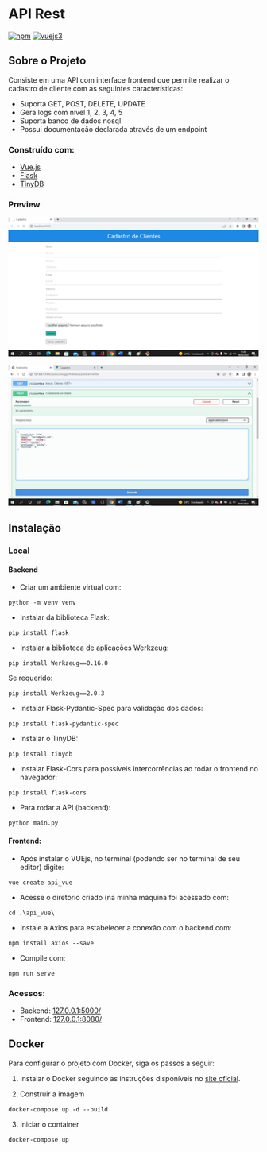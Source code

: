 <h1> API Rest </h1>

[![npm](https://img.shields.io/npm/v/vue-gapi.svg)](https://www.npmjs.com/package/vue-gapi) [![vuejs3](https://img.shields.io/badge/vue.js-3.x-brightgreen.svg?logo=vue.js)](https://v3.vuejs.org/)

## Sobre o Projeto
Consiste em uma API com interface frontend que permite realizar o cadastro de cliente com as seguintes características:

- Suporta GET, POST, DELETE, UPDATE
- Gera logs com nível 1, 2, 3, 4, 5
- Suporta banco de dados nosql
- Possui documentação declarada através de um endpoint

### Construído com:

- [Vue.js](https://vuejs.org/)
- [Flask](https://flask.palletsprojects.com/en/2.1.x/)
- [TinyDB](https://tinydb.readthedocs.io/en/latest/)

### Preview
![](frontend.jpeg)

![](backend.jpeg)


## Instalação

### Local

#### Backend

- Criar um ambiente virtual com: 
```shell
python -m venv venv
```

- Instalar da biblioteca Flask: 

```shell
pip install flask
```

- Instalar a biblioteca de aplicações Werkzeug: 
```shell
pip install Werkzeug==0.16.0
```

Se requerido:
```shell
pip install Werkzeug==2.0.3
```

- Instalar Flask-Pydantic-Spec para validação dos dados: 
```shell
pip install flask-pydantic-spec
``` 

- Instalar o TinyDB:
```shell
pip install tinydb
``` 

- Instalar Flask-Cors para possíveis intercorrências ao rodar o frontend no navegador: 
```shell
pip install flask-cors
``` 

- Para rodar a API (backend): 
```shell
python main.py
``` 
 
#### Frontend:

- Após instalar o VUEjs, no terminal (podendo ser no terminal de seu editor) digite: 
```shell
vue create api_vue
```

- Acesse o diretório criado (na minha máquina foi acessado com:
```shell
cd .\api_vue\
```

- Instale a Axios para estabelecer a conexão com o backend com: 
```shell
npm install axios --save
```

- Compile com: 
```shell
npm run serve 
```

### Acessos:
- Backend: [127.0.0.1:5000/](127.0.0.1:5000/)
- Frontend: [127.0.0.1:8080/](127.0.0.1:8080/)

## Docker
Para configurar o projeto com Docker, siga os passos a seguir:

1. Instalar o Docker seguindo as instruções disponíveis no [site oficial](https://docs.docker.com/get-docker/).

2. Construir a imagem
```shell
docker-compose up -d --build
```

3. Iniciar o container
```shell
docker-compose up 
```
  

